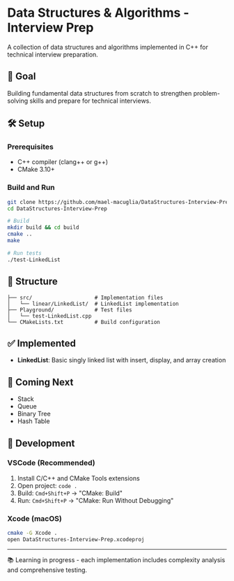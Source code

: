 # Data Structures & Algorithms - Interview Prep

A collection of data structures and algorithms implemented in C++ for technical interview preparation.

## 🎯 Goal

Building fundamental data structures from scratch to strengthen problem-solving skills and prepare for technical interviews.

## 🛠 Setup

### Prerequisites
- C++ compiler (clang++ or g++)
- CMake 3.10+

### Build and Run
```bash
git clone https://github.com/mael-macuglia/DataStructures-Interview-Prep.git
cd DataStructures-Interview-Prep

# Build
mkdir build && cd build
cmake ..
make

# Run tests
./test-LinkedList
```

## 📁 Structure

```
├── src/                    # Implementation files
│   └── linear/LinkedList/  # LinkedList implementation
├── Playground/             # Test files
│   └── test-LinkedList.cpp
└── CMakeLists.txt          # Build configuration
```

## ✅ Implemented

- **LinkedList**: Basic singly linked list with insert, display, and array creation

## 🚧 Coming Next

- Stack
- Queue  
- Binary Tree
- Hash Table

## 🔧 Development

### VSCode (Recommended)
1. Install C/C++ and CMake Tools extensions
2. Open project: `code .`
3. Build: `Cmd+Shift+P` → "CMake: Build"
4. Run: `Cmd+Shift+P` → "CMake: Run Without Debugging"

### Xcode (macOS)
```bash
cmake -G Xcode .
open DataStructures-Interview-Prep.xcodeproj
```

---
📚 Learning in progress - each implementation includes complexity analysis and comprehensive testing.